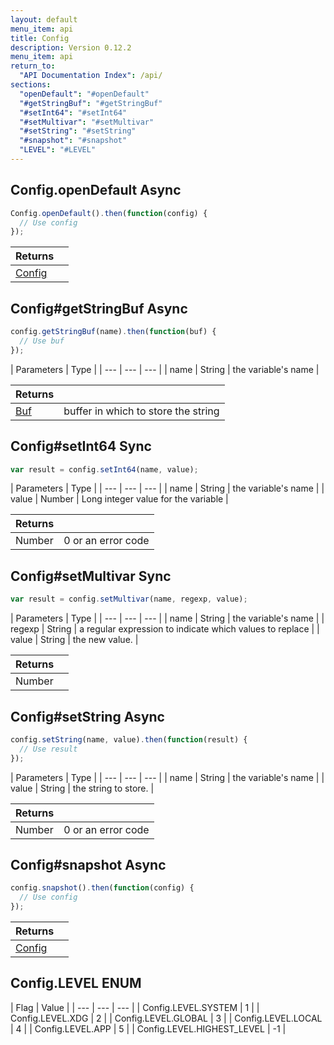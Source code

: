 ```yaml
---
layout: default
menu_item: api
title: Config
description: Version 0.12.2
menu_item: api
return_to:
  "API Documentation Index": /api/
sections:
  "openDefault": "#openDefault"
  "#getStringBuf": "#getStringBuf"
  "#setInt64": "#setInt64"
  "#setMultivar": "#setMultivar"
  "#setString": "#setString"
  "#snapshot": "#snapshot"
  "LEVEL": "#LEVEL"
---
```


## <a name="openDefault"></a><span>Config.</span>openDefault <span class="tags"><span class="async">Async</span></span>

```js
Config.openDefault().then(function(config) {
  // Use config
});
```

| Returns |  |
| --- | --- |
| [Config](/api/config/) |  |

## <a name="getStringBuf"></a><span>Config#</span>getStringBuf <span class="tags"><span class="async">Async</span></span>

```js
config.getStringBuf(name).then(function(buf) {
  // Use buf
});
```

| Parameters | Type |
| --- | --- | --- |
| name | String | the variable's name |

| Returns |  |
| --- | --- |
| [Buf](/api/buf/) | buffer in which to store the string |

## <a name="setInt64"></a><span>Config#</span>setInt64 <span class="tags"><span class="sync">Sync</span></span>

```js
var result = config.setInt64(name, value);
```

| Parameters | Type |
| --- | --- | --- |
| name | String | the variable's name |
| value | Number | Long integer value for the variable |

| Returns |  |
| --- | --- |
| Number |  0 or an error code |

## <a name="setMultivar"></a><span>Config#</span>setMultivar <span class="tags"><span class="sync">Sync</span></span>

```js
var result = config.setMultivar(name, regexp, value);
```

| Parameters | Type |
| --- | --- | --- |
| name | String | the variable's name |
| regexp | String | a regular expression to indicate which values to replace |
| value | String | the new value. |

| Returns |  |
| --- | --- |
| Number |  |

## <a name="setString"></a><span>Config#</span>setString <span class="tags"><span class="async">Async</span></span>

```js
config.setString(name, value).then(function(result) {
  // Use result
});
```

| Parameters | Type |
| --- | --- | --- |
| name | String | the variable's name |
| value | String | the string to store. |

| Returns |  |
| --- | --- |
| Number |  0 or an error code |

## <a name="snapshot"></a><span>Config#</span>snapshot <span class="tags"><span class="async">Async</span></span>

```js
config.snapshot().then(function(config) {
  // Use config
});
```

| Returns |  |
| --- | --- |
| [Config](/api/config/) |  |

## <a name="LEVEL"></a><span>Config.</span>LEVEL <span class="tags"><span class="enum">ENUM</span></span>

| Flag | Value |
| --- | --- | --- |
| <span>Config.LEVEL.</span>SYSTEM | 1 |
| <span>Config.LEVEL.</span>XDG | 2 |
| <span>Config.LEVEL.</span>GLOBAL | 3 |
| <span>Config.LEVEL.</span>LOCAL | 4 |
| <span>Config.LEVEL.</span>APP | 5 |
| <span>Config.LEVEL.</span>HIGHEST_LEVEL | -1 |

